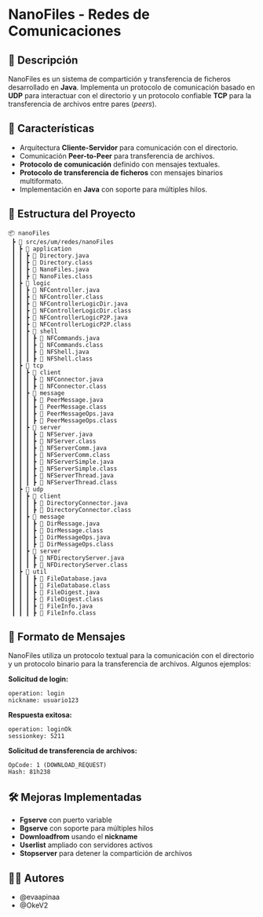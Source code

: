 #  NanoFiles - Redes de Comunicaciones


## 📌 Descripción
NanoFiles es un sistema de compartición y transferencia de ficheros desarrollado en **Java**. Implementa un protocolo de comunicación basado en **UDP** para interactuar con el directorio y un protocolo confiable **TCP** para la transferencia de archivos entre pares (*peers*).

## 📜 Características
- Arquitectura **Cliente-Servidor** para comunicación con el directorio.
- Comunicación **Peer-to-Peer** para transferencia de archivos.
- **Protocolo de comunicación** definido con mensajes textuales.
- **Protocolo de transferencia de ficheros** con mensajes binarios multiformato.
- Implementación en **Java** con soporte para múltiples hilos.

## 📁 Estructura del Proyecto
```
📦 nanoFiles
 ┣ 📂 src/es/um/redes/nanoFiles
 ┃ ┣ 📂 application
 ┃ ┃ ┣ 📜 Directory.java
 ┃ ┃ ┣ 📜 Directory.class
 ┃ ┃ ┣ 📜 NanoFiles.java
 ┃ ┃ ┣ 📜 NanoFiles.class
 ┃ ┣ 📂 logic
 ┃ ┃ ┣ 📜 NFController.java
 ┃ ┃ ┣ 📜 NFController.class
 ┃ ┃ ┣ 📜 NFControllerLogicDir.java
 ┃ ┃ ┣ 📜 NFControllerLogicDir.class
 ┃ ┃ ┣ 📜 NFControllerLogicP2P.java
 ┃ ┃ ┣ 📜 NFControllerLogicP2P.class
 ┃ ┃ ┣ 📂 shell
 ┃ ┃ ┃ ┣ 📜 NFCommands.java
 ┃ ┃ ┃ ┣ 📜 NFCommands.class
 ┃ ┃ ┃ ┣ 📜 NFShell.java
 ┃ ┃ ┃ ┣ 📜 NFShell.class
 ┃ ┣ 📂 tcp
 ┃ ┃ ┣ 📂 client
 ┃ ┃ ┃ ┣ 📜 NFConnector.java
 ┃ ┃ ┃ ┣ 📜 NFConnector.class
 ┃ ┃ ┣ 📂 message
 ┃ ┃ ┃ ┣ 📜 PeerMessage.java
 ┃ ┃ ┃ ┣ 📜 PeerMessage.class
 ┃ ┃ ┃ ┣ 📜 PeerMessageOps.java
 ┃ ┃ ┃ ┣ 📜 PeerMessageOps.class
 ┃ ┃ ┣ 📂 server
 ┃ ┃ ┃ ┣ 📜 NFServer.java
 ┃ ┃ ┃ ┣ 📜 NFServer.class
 ┃ ┃ ┃ ┣ 📜 NFServerComm.java
 ┃ ┃ ┃ ┣ 📜 NFServerComm.class
 ┃ ┃ ┃ ┣ 📜 NFServerSimple.java
 ┃ ┃ ┃ ┣ 📜 NFServerSimple.class
 ┃ ┃ ┃ ┣ 📜 NFServerThread.java
 ┃ ┃ ┃ ┣ 📜 NFServerThread.class
 ┃ ┣ 📂 udp
 ┃ ┃ ┣ 📂 client
 ┃ ┃ ┃ ┣ 📜 DirectoryConnector.java
 ┃ ┃ ┃ ┣ 📜 DirectoryConnector.class
 ┃ ┃ ┣ 📂 message
 ┃ ┃ ┃ ┣ 📜 DirMessage.java
 ┃ ┃ ┃ ┣ 📜 DirMessage.class
 ┃ ┃ ┃ ┣ 📜 DirMessageOps.java
 ┃ ┃ ┃ ┣ 📜 DirMessageOps.class
 ┃ ┃ ┣ 📂 server
 ┃ ┃ ┃ ┣ 📜 NFDirectoryServer.java
 ┃ ┃ ┃ ┣ 📜 NFDirectoryServer.class
 ┃ ┣ 📂 util
 ┃ ┃ ┃ ┣ 📜 FileDatabase.java
 ┃ ┃ ┃ ┣ 📜 FileDatabase.class
 ┃ ┃ ┃ ┣ 📜 FileDigest.java
 ┃ ┃ ┃ ┣ 📜 FileDigest.class
 ┃ ┃ ┃ ┣ 📜 FileInfo.java
 ┃ ┃ ┃ ┣ 📜 FileInfo.class
```


## 📡 Formato de Mensajes
NanoFiles utiliza un protocolo textual para la comunicación con el directorio y un protocolo binario para la transferencia de archivos. Algunos ejemplos:

**Solicitud de login:**
```
operation: login
nickname: usuario123
```

**Respuesta exitosa:**
```
operation: loginOk
sessionkey: 5211
```

**Solicitud de transferencia de archivos:**
```
OpCode: 1 (DOWNLOAD_REQUEST)
Hash: 81h238
```


## 🛠 Mejoras Implementadas
- **Fgserve** con puerto variable
- **Bgserve** con soporte para múltiples hilos
- **Downloadfrom** usando el **nickname**
- **Userlist** ampliado con servidores activos
- **Stopserver** para detener la compartición de archivos

## 👨‍💻 Autores
- @evaapinaa
- @OkeV2

